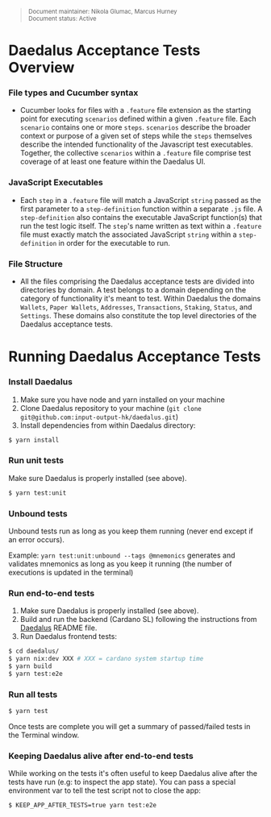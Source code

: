 <blockquote>
<sub>Document maintainer: Nikola Glumac, Marcus Hurney<br/>Document status: Active</sub>
</blockquote>

# Daedalus Acceptance Tests Overview

### File types and Cucumber syntax

- Cucumber looks for files with a `.feature` file extension as the starting point for executing `scenarios` defined within a given `.feature` file. Each `scenario` contains one or more `steps`. `scenarios` describe the broader context or purpose of a given set of steps while the `steps` themselves describe the intended functionality of the Javascript test executables. Together, the collective `scenarios`  within a `.feature` file comprise test coverage of at least one feature within the Daedalus UI.

### JavaScript Executables

- Each `step` in a `.feature` file will match a JavaScript `string` passed as the first parameter to a `step-definition` function within a separate `.js` file. A `step-definition` also contains the executable JavaScript function(s) that run the test logic itself. The `step`'s name written as text within a `.feature` file must exactly match the associated JavaScript `string` within a `step-definition` in order for the executable to run.

### File Structure

- All the files comprising the Daedalus acceptance tests are divided into directories by domain. A test belongs to a domain depending on the category of functionality it's meant to test. Within Daedalus the domains `Wallets`, `Paper Wallets`, `Addresses`, `Transactions`, `Staking`, `Status`, and `Settings`. These domains also constitute the top level directories of the Daedalus acceptance tests.

# Running Daedalus Acceptance Tests

### Install Daedalus

1. Make sure you have node and yarn installed on your machine
2. Clone Daedalus repository to your machine (`git clone git@github.com:input-output-hk/daedalus.git`)
3. Install dependencies from within Daedalus directory:

```bash
$ yarn install
```

### Run unit tests

Make sure Daedalus is properly installed (see above).

```bash
$ yarn test:unit
```

### Unbound tests
   
Unbound tests run as long as you keep them running 
(never end except if an error occurs).
   
Example:
`yarn test:unit:unbound --tags @mnemonics` 
generates and validates mnemonics as long as you keep it 
running (the number of executions is updated in the terminal)

### Run end-to-end tests

1. Make sure Daedalus is properly installed (see above).
2. Build and run the backend (Cardano SL) following the instructions from [Daedalus](https://github.com/input-output-hk/daedalus/blob/master/README.md#development---with-cardano-wallet) README file.
3. Run Daedalus frontend tests:

```bash
$ cd daedalus/
$ yarn nix:dev XXX # XXX = cardano system startup time
$ yarn build
$ yarn test:e2e
```

### Run all tests

```bash
$ yarn test
```

Once tests are complete you will get a summary of passed/failed tests in the Terminal window.

### Keeping Daedalus alive after end-to-end tests

While working on the tests it's often useful to keep Daedalus alive after the tests have run 
(e.g: to inspect the app state). You can pass a special environment var to tell the test script
not to close the app:

````bash
$ KEEP_APP_AFTER_TESTS=true yarn test:e2e
````